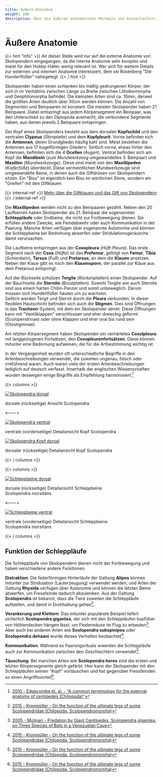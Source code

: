 ```yaml
---
title: Äußere Anatomie
weight: 200
description: Über die äußeren anatomischen Merkmale von Riesenläufern.
---
```


# Äußere Anatomie

{{< hint "info" >}}
An dieser Stelle wird _nur_ auf die externe Anatomie von Skolopendern eingegangen, da die interne Anatomie sehr komplex und meist für den Hobby-Halter wenig relevant ist. Wer sich für weitere Details zur externen und internen Anatomie interessiert, dem sei Rosenberg "Die Hundertfüßer" nahegelegt.
{{< / hint >}}

Skolopender haben einen schlanken bis mäßig gedrungenen Körper, der sich in im Verhältnis zwischen Länge zu Breite zwischen Lithobiomorpha und Geophilomorpha befindet.  Die kleinsten Arten sind ca. 10mm, derweil die größten Arten deutlich über 30cm werden können.  Die Anzahl von Segmenten und Beinpaaren ist konstant. Die meisten Skolopender haben 21 Beinpaare. Dabei entspringt aus jedem Körpersegment ein Beinpaar, was den Unterschied zu den Diplopoda ausmacht, die verbundene Segmente haben, aus denen jeweils 2 Beinpaare entspringen.

Der Kopf eines Skolopenders besteht aus dem dorsalen **Kopfschild** und den ventralen **Clypeus** (_Stirnplatte_) und dem **Kopfpleurit**. Vorne befinden sich die **Antennen**, deren Grundglieder häufig kahl sind. Meist bestehen die Antennen aus 17 kugelförmigen Gliedern. Seitlich vorne, etwas hinter den Antennen, befinden sich die 4 **Ocellen** (_Augen_).
Ventral befinden sich am Kopf die **Mandibeln** (zum _Mundwerkzeug_ umgewandeltes 3. Beinpaar) und **Maxillen** (_Mundwerkzeuge_). Diese sind meist von den **Maxillipeden** (_Kieferfüße_) überdeckt. Diese vermeintlichen Mundwerkzeuge sind umgewandelte Beine, in denen auch die Giftdrüsen von Skolopendern sitzen. Ein "Biss" ist eigentlich kein Biss im wörtlichen Sinne, sondern ein "Greifen" mit den Giftklauen.

{{< internal-ref >}}
[Mehr über die Giftklauen und das Gift von Skolopendern](../toxizitat)
{{< / internal-ref >}}

Die **Maxillipeden** werden nicht zu den Beinpaaren gezählt. Neben den 20 Laufbeinen haben Skolopender als 21. Beinpaar die sogenannten **Schleppläufe** oder Endbeine, die nicht zur Fortbewegung dienen. Sie erfüllen andere Zwecke, wie Feindabwehr oder auch Kommunikation in der Paarung. Manche Arten verfügen über sogenannte Autonomie und können die Schleppbeine bei Bedrohung abwerfen oder Stridulationsgeräusche damit verursachen.

Die Laufbeine entspringen aus der **Coxopleura** (_Hüft-Pleura_). Das erste Segment nach der **Coxa** (_Hüfte_) ist das **Prefemur**, gefolgt von **Femur**, **Tibia** (_Schienbein_), **Tarsus** (_Fuß_) und **Pretarsus**, an dem die **Klauen** ansetzen. Neben der Klaue gibt es noch den **Klauensporn**, der parallel zur Klaue aus dem Pretarsus entspringt.

Auf der Rückseite schützen **Tergite** (_Rückenplatten_) einen Skolopender. Auf der Bauchseite die **Sternite** (_Brustplatten_). Sowohl Tergite wie auch Sternite sind aus einem harten Chitin-Panzer und somit unbeweglich. Darum müssen sich Hundertfüßer häuten um zu wachsen.  
Seitlich werden Tergit und Sternit durch die **Pleura** verbunden. In dieser flexiblen Hautschicht befinden sich auch die **Stigmen**. Dies sind Öffnungen in das **Tracheen**-System, mit dem ein Skolopender atmet. Diese Öffnungen kann mit "Ventilklappen" verschlossen und eher dreieckig geformt (Scolopendrinae) oder ohne Klappen und eher oval bis rund sein (Otostigminae).

Am letzten Körpersegment haben Skolopender ein verhärtetes **Coxolpleura** mit langgezogenen Fortsätzen, den **Coxopleurenfortsätzen**. Diese können mitunter eine Bedornung aufweisen, die für die Artbestimmung wichtig ist.

In der Vergangenheit wurden oft unterschiedliche Begriffe in den Artenbeschreibungen verwendet, die zuweilen ungenau, falsch oder irreführend waren. Auch waren viele der ersten Artenbeschreibungen lediglich auf deutsch verfasst. Innerhalb der englischen Wissenschaften wurden deswegen einige Begriffe als Empfehlung harmonisiert.[^2]

{{< columns >}}

[![Skolopendra dorsal](./images/scolopendra_dorsal_beschriftet.png)](./images/scolopendra_dorsal_beschriftet.png)

dorsale (rückseitige) Ansicht Scolopendra

<--->

[![Skolopendra ventral](./images/scolopendra_ventral_beschriftet.png)](./images/scolopendra_ventral_beschriftet.png)

ventrale (vorderseitige) Detailansicht Kopf Scolopendra 

[![Skolopendra Kopf dorsal](./images/kopf_dorsal.png)](./images/kopf_dorsal.png)

dorsaler (rückseitige) Detailansicht Kopf Scolopendra 

{{< / columns >}}

{{<  columns >}}

[![Schleppbeine dorsal](./images/schleppbeine_dorsal.png)](./images/schleppbeine_dorsal.png)

dorsale (rückseitige) Detailansicht Schleppbeine  
Scolopendra morsitans

<--->

[![Schleppbeine ventral](./images/schleppbeine_ventral.png)](./images/schleppbeine_ventral.png)

ventrale (vorderseitige) Detailansicht Schleppbeine  
Scolopendra morsitans

{{< / columns >}}

## Funktion der Schleppläufe

Die Schleppläufe von Skolopendern dienen nicht der Fortbewegung und haben verschiedene andere Funktionen.

**Distraktion**: Die federförmigen Hinterläufe der Gattung __Alipes__ können mitunter zur Stridulation (Lauterzeugung) verwendet werden, und Arten der Gattung __Rhysida__ verfügen über Autonomie und können die letzten Beine abwerfen, um Fressfeinde dadurch abzulenken. Aus der Gattung __Scolopendra__ ist bekannt, dass die Tiere zuweilen die Schleppläufe aufstellen, und damit in Drohhaltung gehen[^2015-kronmüller].

**Verankerung und Klettern**: Das mitunter populärste Beispiel liefert sicherlich __Scolopendra gigantea__, der sich mit den Schleppläufen kopfüber von Höhlendecken hängen lässt, um Fledermäuse im Flug zu erbeuten[^fn-2005-molinari]. Aber auch bei anderen Arten wie __Scolopendra subspinipes__ oder __Scolopendra dehaani__ wurde dieses Verhalten beobachtet[^2015-kronmüller].

**Kommunikation**: Während es Paarungsrituals wwerden die Schleppläufe auch zur Kommunikation zwischen den Geschlechtern verwendet[^2015-kronmüller].

**Täuschung**: Bei manchen Arten wie __Scolopendra heros__ sind die ersten und letzten Körpersegmente gleich gefärbt. Hier kann der Skolopender mit den Schleppläufen seinen "Kopf" vortäuschen und hat gegenüber Fressfeinden so einen Angriffsvorteil[^2015-kronmüller].

[^2]: [2010 - Edgecombe et. al. - "A common terminology for the external anatomy of centipedes (Chilopoda)"](https://www.ncbi.nlm.nih.gov/pmc/articles/PMC3088443/)
[^2015-kronmüller]: [2015 - Kronmüller - On the function of the ultimate legs of some Scolopendridae (Chilopoda, Scolopendromorpha)](https://www.researchgate.net/publication/280908902_On_the_function_of_the_ultimate_legs_of_some_Scolopendridae_Chilopoda_Scolopendromorpha)
[^fn-2005-molinari]: [2005 - Molinari - Predation by Giant Centipedes, Scolopendra gigantea, on Three Species of Bats in a Venezuelan Cave](https://www.researchgate.net/publication/228372837_Predation_by_giant_centipedes_Scolopendra_gigantea_on_three_species_of_bats_in_a_Venezuelan_cave)